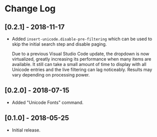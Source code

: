 # Change Log

## [0.2.1] - 2018-11-17
- Added `insert-unicode.disable-pre-filtering` which can be used to skip the initial search step and disable paging.

  Due to a previous Visual Studio Code update, the dropdown is now virtualized, greatly increasing its performance when many items are available. It still can take a small amount of time to display with all Unicode entries and the live filtering can lag noticeably. Results may vary depending on processing power.

## [0.2.0] - 2018-07-15
- Added "Unicode Fonts" command.

## [0.1.0] - 2018-05-25
- Initial release.